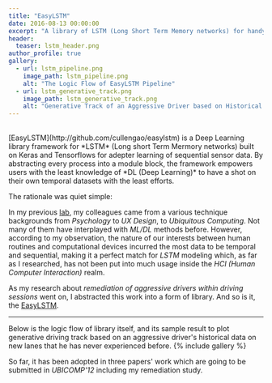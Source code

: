 ```yaml
---
title: "EasyLSTM"
date: 2016-08-13 00:00:00
excerpt: "A library of LSTM (Long Short Term Memory networks) for handy temporal signal processing."
header:
  teaser: lstm_header.png
author_profile: true
gallery:
  - url: lstm_pipeline.png
    image_path: lstm_pipeline.png
    alt: "The Logic Flow of EasyLSTM Pipeline"
  - url: lstm_generative_track.png
    image_path: lstm_generative_track.png
    alt: "Generative Track of an Aggressive Driver based on Historical Data"
---
```


<br>
[EasyLSTM](http://github.com/cullengao/easylstm) is a Deep Learning library framework for *LSTM* (Long short Term Mermory networks) built on Keras and Tensorflows for adepter learning of sequential sensor data. By abstracting every process into a module block, the framework empowers users with the least knowledge of *DL (Deep Learning)* to have a shot on their own temporal datasets with the least efforts.

The rationale was quiet simple:

In my previous [lab](http://ubicomplab.org/), my colleagues came from a various technique backgrounds from *Psychology* to *UX Design*, to *Ubiquitous Computing*. Not many of them have interplayed with *ML/DL* methods before. However, according to my observation, the nature of our interests between human routines and computational devices incurred the most data to be temporal and sequential, making it a perfect match for *LSTM* modeling which, as far as I researched, has not been put into much usage inside the *HCI (Human Computer Interaction)* realm.

As my research about *remediation of aggressive drivers within driving sessions* went on, I abstracted this work into a form of library. And so is it, the [EasyLSTM](http://github.com/cullengao/easylstm). 

---

Below is the logic flow of library itself, and its sample result to plot generative driving track based on an aggressive driver's historical data on new lanes that he has never experienced before.
{% include gallery %}

So far, it has been adopted in three papers' work which are going to be submitted in *UBICOMP'12* including my remediation study.

